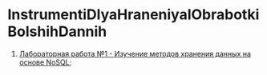 # InstrumentiDlyaHraneniyaIObrabotkiBolshihDannih

1. [Лабораторная работа №1 - Изучение методов хранения данных на основе NoSQL](/ЛР%20№1.docx);
